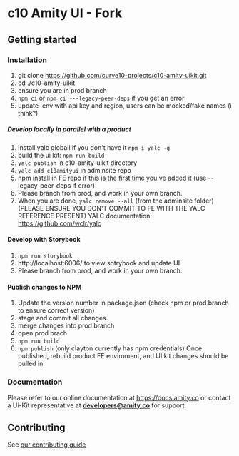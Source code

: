 # c10 Amity UI - Fork

## Getting started

### Installation
1. git clone https://github.com/curve10-projects/c10-amity-uikit.git
2. cd ./c10-amity-uikit
3. ensure you are in prod branch
4. ```npm ci``` or ```npm ci ---legacy-peer-deps``` if you get an error
5. update .env with api key and region, users can be mocked/fake names (i think?)
 
##### Develop locally in parallel with a product
1. install yalc globall if you don't have it ```npm i yalc -g```
2. build the ui kit: ```npm run build```
2. ```yalc publish``` in c10-amity-uikit directory 
3. ```yalc add c10amityui``` in adminsite repo
4. npm install in FE repo if this is the first time you've added it (use --legacy-peer-deps if error)
5. Please branch from prod, and work in your own branch. 
6. When you are done, ```yalc remove --all```  (from the adminsite folder)
(PLEASE ENSURE YOU DON'T COMMIT TO FE WITH THE YALC REFERENCE PRESENT)
YALC documentation: https://github.com/wclr/yalc

#### Develop with Storybook
1. ```npm run storybook```
2. http://localhost:6006/  to view sotrybook and update UI
3. Please branch from prod, and work in your own branch. 

#### Publish changes to NPM
1. Update the version number in package.json (check npm or prod branch to ensure correct version)
2. stage and commit all changes. 
3. merge changes into prod branch
4. open prod brach
5. ```npm run build```
6. ```npm publish``` (only clayton currently has npm credentials)
Once published, rebuild product FE enviroment, and UI kit changes should be pulled in. 

### Documentation

Please refer to our online documentation at https://docs.amity.co or contact a Ui-Kit representative at **developers@amity.co** for support.

## Contributing
See [our contributing guide](https://github.com/EkoCommunications/AmityUiKitWeb/blob/develop/CONTRIBUTING.md)   
